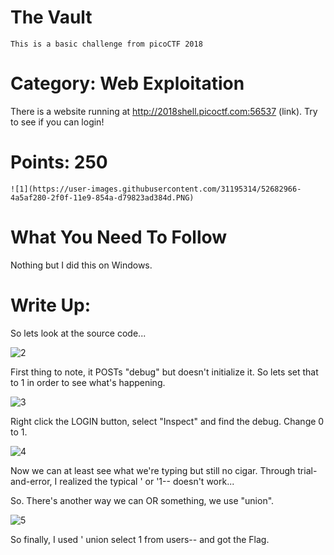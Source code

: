 # The Vault

	This is a basic challenge from picoCTF 2018

# Category: Web Exploitation

  There is a website running at http://2018shell.picoctf.com:56537 (link). Try to see if you can login! 

# Points: 250

	![1](https://user-images.githubusercontent.com/31195314/52682966-4a5af280-2f0f-11e9-854a-d79823ad384d.PNG)

# What You Need To Follow

Nothing but I did this on Windows.

# Write Up:

So lets look at the source code...

![2](https://user-images.githubusercontent.com/31195314/52682968-4cbd4c80-2f0f-11e9-9d26-dff55cd18d90.PNG)

First thing to note, it POSTs "debug" but doesn't initialize it. So lets set that to 1 in order to see what's happening.

![3](https://user-images.githubusercontent.com/31195314/52682973-4e871000-2f0f-11e9-99bc-8565940e94be.PNG)

Right click the LOGIN button, select "Inspect" and find the debug. Change 0 to 1.

![4](https://user-images.githubusercontent.com/31195314/52682974-5050d380-2f0f-11e9-9f83-0b93dcbd375a.PNG)

Now we can at least see what we're typing but still no cigar. Through trial-and-error, I realized the typical ' or '1-- doesn't work...

So. There's another way we can OR something, we use "union".

![5](https://user-images.githubusercontent.com/31195314/52682975-52b32d80-2f0f-11e9-9ffe-4d03e3bee852.PNG)

So finally, I used ' union select 1 from users-- and got the Flag.
